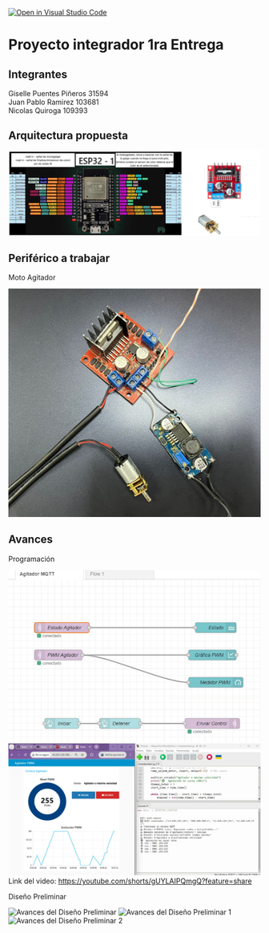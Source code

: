 [![Open in Visual Studio Code](https://classroom.github.com/assets/open-in-vscode-2e0aaae1b6195c2367325f4f02e2d04e9abb55f0b24a779b69b11b9e10269abc.svg)](https://classroom.github.com/online_ide?assignment_repo_id=21147873&assignment_repo_type=AssignmentRepo)
# Proyecto integrador 1ra Entrega

## Integrantes

Giselle Puentes Piñeros 31594  
Juan Pablo Ramirez 103681  
Nicolas Quiroga 109393  

## Arquitectura propuesta

![Periféricos del sistema](Diagrama.jpeg)

## Periférico a trabajar
Moto Agitador

![Periféricos del sistema](Perifericos.jpg)

## Avances

Programación

![Flujo del Proyecto 1](nodered.jpg)
![Flujo del Proyecto 1](NoderedPoryecto1entrega.jpg)
Link del video: https://youtube.com/shorts/gUYLAIPQmgQ?feature=share

Diseño Preliminar

![Avances del Diseño Preliminar](AvancesDiseñoPreliminar.jpg)
![Avances del Diseño Preliminar 1](AvancesDiseñoPreliminar1.jpg)
![Avances del Diseño Preliminar 2](AvancesDiseñoPreliminar2.jpg)

<!-- Subir en una carpeta src los códigos que tienen hasta el momento y esta sección agregar lo que consideren necesario referente a sus avances. -->
